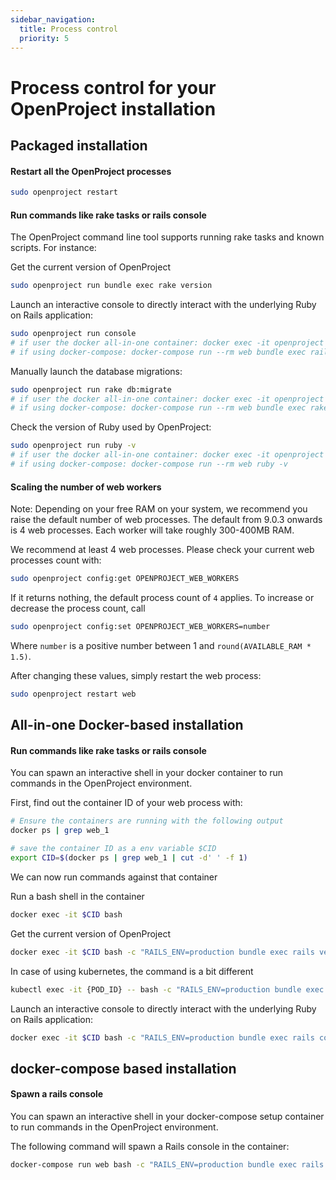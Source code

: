 ```yaml
---
sidebar_navigation:
  title: Process control
  priority: 5
---
```


# Process control for your OpenProject installation





## Packaged installation 

#### Restart all the OpenProject processes

```bash
sudo openproject restart
```



#### Run commands like rake tasks or rails console

The OpenProject command line tool supports running rake tasks and known scripts. For instance:

Get the current version of OpenProject

```bash
sudo openproject run bundle exec rake version
```

Launch an interactive console to directly interact with the underlying Ruby on Rails application:

```bash
sudo openproject run console
# if user the docker all-in-one container: docker exec -it openproject bundle exec rails console
# if using docker-compose: docker-compose run --rm web bundle exec rails console
```

Manually launch the database migrations:

```bash
sudo openproject run rake db:migrate
# if user the docker all-in-one container: docker exec -it openproject bundle exec rake db:migrate
# if using docker-compose: docker-compose run --rm web bundle exec rake db:migrate
```

Check the version of Ruby used by OpenProject:

```bash
sudo openproject run ruby -v
# if user the docker all-in-one container: docker exec -it openproject ruby -v
# if using docker-compose: docker-compose run --rm web ruby -v
```



#### Scaling the number of web workers

Note: Depending on your free RAM on your system, we recommend you raise the default number of web processes. The default from 9.0.3 onwards is 4 web processes. Each worker will take roughly 300-400MB RAM.

We recommend at least 4 web processes. Please check your current web processes count with:

```bash
sudo openproject config:get OPENPROJECT_WEB_WORKERS
```

If it returns nothing, the default process count of `4` applies. To increase or decrease the process count, call

```bash
sudo openproject config:set OPENPROJECT_WEB_WORKERS=number
```

Where `number` is a positive number between 1 and `round(AVAILABLE_RAM * 1.5)`.

After changing these values, simply restart the web process:

```bash
sudo openproject restart web
```



## All-in-one Docker-based installation

#### Run commands like rake tasks or rails console

You can spawn an interactive shell in your docker container to run commands in the OpenProject environment.



First, find out the container ID of your web process with: 

```bash
# Ensure the containers are running with the following output
docker ps | grep web_1

# save the container ID as a env variable $CID
export CID=$(docker ps | grep web_1 | cut -d' ' -f 1)
```



We can now run commands against that container

Run a bash shell in the container

```bash
docker exec -it $CID bash
```

Get the current version of OpenProject

```bash
docker exec -it $CID bash -c "RAILS_ENV=production bundle exec rails version"
```

In case of using kubernetes, the command is a bit different

```bash
kubectl exec -it {POD_ID} -- bash -c "RAILS_ENV=production bundle exec rails console"
```



Launch an interactive console to directly interact with the underlying Ruby on Rails application:

```bash
docker exec -it $CID bash -c "RAILS_ENV=production bundle exec rails console"
```

## docker-compose based installation

#### Spawn a rails console

You can spawn an interactive shell in your docker-compose setup container to run commands in the OpenProject environment.


The following command will spawn a Rails console in the container:

```bash
docker-compose run web bash -c "RAILS_ENV=production bundle exec rails console"
```
